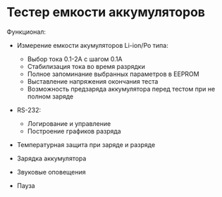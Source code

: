 # Тестер емкости аккумуляторов

Функционал:
  - Измерение емкости акумуляторов Li-ion/Po типа:
    - Выбор тока 0.1-2А с шагом 0.1А
    - Стабилизация тока во время разрядки
    - Полное запоминание выбранных параметров в EEPROM
    - Выставление напряжения окончания теста
    - Возможность предзаряда аккумулятора перед тестом при не полном заряде
   
  - RS-232:
     - Логирование и управление
     - Построение графиков разряда
     
  - Температурная защита при заряде и разряде
  - Зарядка аккумулятора
  - Звуковые оповещения 
  - Пауза
